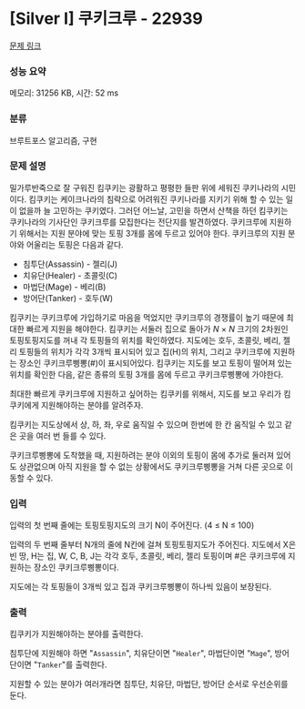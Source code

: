 # [Silver I] 쿠키크루 - 22939 

[문제 링크](https://www.acmicpc.net/problem/22939) 

### 성능 요약

메모리: 31256 KB, 시간: 52 ms

### 분류

브루트포스 알고리즘, 구현

### 문제 설명

<p>밀가루반죽으로 잘 구워진 킴쿠키는 광활하고 평평한 들판 위에 세워진 쿠키나라의 시민이다. 킴쿠키는 케이크나라의 침략으로 어려워진 쿠키나라를 지키기 위해 할 수 있는 일이 없을까 늘 고민하는 쿠키였다. 그러던 어느날, 고민을 하면서 산책을 하던 킴쿠키는 쿠키나라의 기사단인 쿠키크루를 모집한다는 전단지를 발견하였다. 쿠키크루에 지원하기 위해서는 지원 분야에 맞는 토핑 3개를 몸에 두르고 있어야 한다. 쿠키크루의 지원 분야와 어울리는 토핑은 다음과 같다.</p>

<ul>
	<li>침투단(Assassin) - 젤리(J)</li>
	<li>치유단(Healer) - 초콜릿(C)</li>
	<li>마법단(Mage) - 베리(B)</li>
	<li>방어단(Tanker) - 호두(W)</li>
</ul>

<p>킴쿠키는 쿠키크루에 가입하기로 마음을 먹었지만 쿠키크루의 경쟁률이 높기 때문에 최대한 빠르게 지원을 해야한다. 킴쿠키는 서둘러 집으로 돌아가 <em>N</em> × <em>N</em> 크기의 2차원인 토핑토핑지도를 꺼내 각 토핑들의 위치를 확인하였다. 지도에는 호두, 초콜릿, 베리, 젤리 토핑들의 위치가 각각 3개씩 표시되어 있고 집(H)의 위치, 그리고 쿠키크루에 지원하는 장소인 쿠키크루삥뽕(#)이 표시되어있다. 킴쿠키는 지도를 보고 토핑이 떨어져 있는 위치를 확인한 다음, 같은 종류의 토핑 3개를 몸에 두르고 쿠키크루삥뽕에 가야한다.</p>

<p>최대한 빠르게 쿠키크루에 지원하고 싶어하는 킴쿠키를 위해서, 지도를 보고 우리가 킴쿠키에게 지원해야하는 분야를 알려주자.</p>

<p>킴쿠키는 지도상에서 상, 하, 좌, 우로 움직일 수 있으며 한번에 한 칸 움직일 수 있고 같은 곳을 여러 번 들를 수 있다.</p>

<p>쿠키크루삥뽕에 도착했을 때, 지원하려는 분야 이외의 토핑이 몸에 추가로 둘러져 있어도 상관없으며 아직 지원을 할 수 없는 상황에서도 쿠키크루삥뽕을 거쳐 다른 곳으로 이동할 수 있다.</p>

### 입력 

 <p>입력의 첫 번째 줄에는 토핑토핑지도의 크기 N이 주어진다. (4 ≤ N ≤ 100)</p>

<p>입력의 두 번째 줄부터 N개의 줄에 N칸에 걸쳐 토핑토핑지도가 주어진다. 지도에서 X은 빈 땅, H는 집, W, C, B, J는 각각 호두, 초콜릿, 베리, 젤리 토핑이며 #은 쿠키크루에 지원하는 장소인 쿠키크루삥뽕이다.</p>

<p>지도에는 각 토핑들이 3개씩 있고 집과 쿠키크루삥뽕이 하나씩 있음이 보장된다.</p>

### 출력 

 <p>킴쿠키가 지원해야하는 분야를 출력한다.</p>

<p>침투단에 지원해야 하면 "<code>Assassin</code>", 치유단이면 "<code>Healer</code>", 마법단이면 "<code>Mage</code>", 방어단이면 "<code>Tanker</code>"를 출력한다.</p>

<p>지원할 수 있는 분야가 여러개라면 침투단, 치유단, 마법단, 방어단 순서로 우선순위를 둔다.</p>

